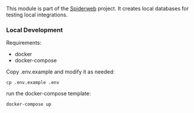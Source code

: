 This module is part of the [Spiderweb](../) project. It creates local databases for testing local integrations.

### Local Development

Requirements:
- docker
- docker-compose

Copy .env.example and modify it as needed:
```commandline
cp .env.example .env
```

run the docker-compose template:
```commandline
docker-compose up
```